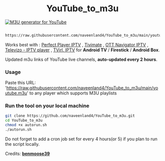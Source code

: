 
<h1 align="center"> YouTube_to_m3u </h1>

[![M3U generator for YouTube](https://github.com/naveenland4/YouTube_to_m3u/actions/workflows/m3u_Generator.yml/badge.svg)](https://github.com/naveenland4/YouTube_to_m3u/actions/workflows/m3u_Generator.yml)

``` bash

https://raw.githubusercontent.com/naveenland4/YouTube_to_m3u/main/youtube.m3u
```

Works best with : [Perfect Player IPTV](http://niklabs.com/) ,
                  [Tivimate](https://play.google.com/store/apps/details?id=ar.tvplayer.tv&hl=en_IN&gl=US) ,
                  [OTT Navigator IPTV](https://play.google.com/store/apps/details?id=studio.scillarium.ottnavigator&hl=en_IN&gl=US) ,
                  [Televizo - IPTV player](https://play.google.com/store/apps/details?id=com.ottplay.ottplay) ,
                  [TVirl. IPTV](https://play.google.com/store/apps/details?id=by.stari4ek.tvirl)  for **Android TV** / **Firestick** / **Android Box**.

Updated m3u links of YouTube live channels, **auto-updated every 2 hours**.


### Usage
Paste this URL: 'https://raw.githubusercontent.com/naveenland4/YouTube_to_m3u/main/youtube.m3u' to any player which supports M3U playlists

### Run the tool on your local machine
``` bash
git clone https://github.com/naveenland4/YouTube_to_m3u.git
cd YouTube_to_m3u
chmod +x autorun.sh
./autorun.sh
```

Do not forget to add a cron job set for every 4 hours(or 5) if you plan to run the script locally.

Credits: [**benmoose39**](https://github.com/benmoose39)
